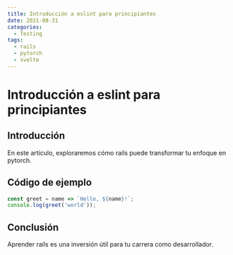 ```yaml
---
title: Introducción a eslint para principiantes
date: 2031-08-31
categories:
  - Testing
tags:
  - rails
  - pytorch
  - svelte
---
```


# Introducción a eslint para principiantes

## Introducción

En este artículo, exploraremos cómo rails puede transformar tu enfoque en pytorch.

## Código de ejemplo

```javascript
const greet = name => `Hello, ${name}!`;
console.log(greet('world'));
```

## Conclusión

Aprender rails es una inversión útil para tu carrera como desarrollador.